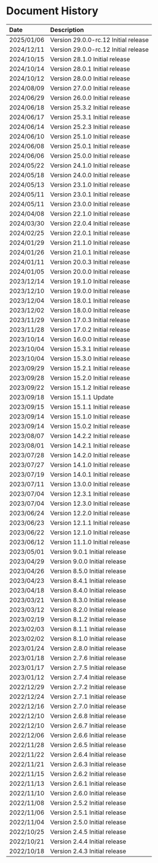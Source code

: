 # Document History

| Date       | Description                                   |
| :--------  | :-------------------------------------------- |
| 2025/01/06 | Version 29.0.0-rc.12 Initial release                |
| 2024/12/11 | Version 29.0.0-rc.12 Initial release                |
| 2024/10/15 | Version 28.1.0 Initial release                |
| 2024/10/14 | Version 28.0.1 Initial release                |
| 2024/10/12 | Version 28.0.0 Initial release                |
| 2024/08/09 | Version 27.0.0 Initial release                |
| 2024/06/29 | Version 26.0.0 Initial release                |
| 2024/06/18 | Version 25.3.2 Initial release                |
| 2024/06/17 | Version 25.3.1 Initial release                |
| 2024/06/14 | Version 25.2.3 Initial release                |
| 2024/06/10 | Version 25.1.0 Initial release                |
| 2024/06/08 | Version 25.0.1 Initial release                |
| 2024/06/06 | Version 25.0.0 Initial release                |
| 2024/05/22 | Version 24.1.0 Initial release                |
| 2024/05/18 | Version 24.0.0 Initial release                |
| 2024/05/13 | Version 23.1.0 Initial release                |
| 2024/05/11 | Version 23.0.1 Initial release                |
| 2024/05/11 | Version 23.0.0 Initial release                |
| 2024/04/08 | Version 22.1.0 Initial release                |
| 2024/03/30 | Version 22.0.4 Initial release                |
| 2024/02/25 | Version 22.0.1 Initial release                |
| 2024/01/29 | Version 21.1.0 Initial release                |
| 2024/01/26 | Version 21.0.1 Initial release                |
| 2024/01/11 | Version 20.0.3 Initial release                |
| 2024/01/05 | Version 20.0.0 Initial release                |
| 2023/12/14 | Version 19.1.0 Initial release                |
| 2023/12/10 | Version 19.0.0 Initial release                |
| 2023/12/04 | Version 18.0.1 Initial release                |
| 2023/12/02 | Version 18.0.0 Initial release                |
| 2023/11/29 | Version 17.0.3 Initial release                |
| 2023/11/28 | Version 17.0.2 Initial release                |
| 2023/10/14 | Version 16.0.0 Initial release                |
| 2023/10/04 | Version 15.3.1 Initial release                |
| 2023/10/04 | Version 15.3.0 Initial release                |
| 2023/09/29 | Version 15.2.1 Initial release                |
| 2023/09/28 | Version 15.2.0 Initial release                |
| 2023/09/22 | Version 15.1.2 Initial release                |
| 2023/09/18 | Version 15.1.1 Update                         |
| 2023/09/15 | Version 15.1.1 Initial release                |
| 2023/09/14 | Version 15.1.0 Initial release                |
| 2023/09/14 | Version 15.0.2 Initial release                |
| 2023/08/07 | Version 14.2.2 Initial release                |
| 2023/08/01 | Version 14.2.1 Initial release                |
| 2023/07/28 | Version 14.2.0 Initial release                |
| 2023/07/27 | Version 14.1.0 Initial release                |
| 2023/07/19 | Version 14.0.1 Initial release                |
| 2023/07/11 | Version 13.0.0 Initial release                |
| 2023/07/04 | Version 12.3.1 Initial release                |
| 2023/07/04 | Version 12.3.0 Initial release                |
| 2023/06/24 | Version 12.2.0 Initial release                |
| 2023/06/23 | Version 12.1.1 Initial release                |
| 2023/06/22 | Version 12.1.0 Initial release                |
| 2023/06/12 | Version 11.1.0 Initial release                |
| 2023/05/01 | Version 9.0.1 Initial release                 |
| 2023/04/29 | Version 9.0.0 Initial release                 |
| 2023/04/26 | Version 8.5.0 Initial release                 |
| 2023/04/23 | Version 8.4.1 Initial release                 |
| 2023/04/18 | Version 8.4.0 Initial release                 |
| 2023/03/21 | Version 8.3.0 Initial release                 |
| 2023/03/12 | Version 8.2.0 Initial release                 |
| 2023/02/19 | Version 8.1.2 Initial release                 |
| 2023/02/03 | Version 8.1.1 Initial release                 |
| 2023/02/02 | Version 8.1.0 Initial release                 |
| 2023/01/24 | Version 2.8.0 Initial release                 |
| 2023/01/18 | Version 2.7.6 Initial release                 |
| 2023/01/17 | Version 2.7.5 Initial release                 |
| 2023/01/12 | Version 2.7.4 Initial release                 |
| 2022/12/29 | Version 2.7.2 Initial release                 |
| 2022/12/24 | Version 2.7.1 Initial release                 |
| 2022/12/16 | Version 2.7.0 Initial release                 |
| 2022/12/10 | Version 2.6.8 Initial release                 |
| 2022/12/10 | Version 2.6.7 Initial release                 |
| 2022/12/06 | Version 2.6.6 Initial release                 |
| 2022/11/28 | Version 2.6.5 Initial release                 |
| 2022/11/22 | Version 2.6.4 Initial release                 |
| 2022/11/21 | Version 2.6.3 Initial release                 |
| 2022/11/15 | Version 2.6.2 Initial release                 |
| 2022/11/13 | Version 2.6.1 Initial release                 |
| 2022/11/10 | Version 2.6.0 Initial release                 |
| 2022/11/08 | Version 2.5.2 Initial release                 |
| 2022/11/06 | Version 2.5.1 Initial release                 |
| 2022/11/04 | Version 2.5.0 Initial release                 |
| 2022/10/25 | Version 2.4.5 Initial release                 |
| 2022/10/21 | Version 2.4.4 Initial release                 |
| 2022/10/18 | Version 2.4.3 Initial release                 |